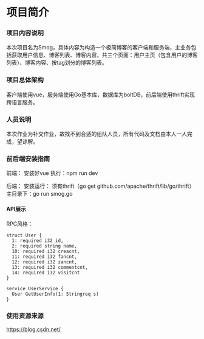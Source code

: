# 项目简介
### 项目内容说明
本次项目名为Smog，具体内容为构造一个极简博客的客户端和服务端，主业务包括获取用户信息、博客列表、博客内容，共三个页面：用户主页（包含用户的博客列表）、博客内容、按tag划分的博客列表。

### 项目总体架构
客户端使用vue，服务端使用Go基本库，数据库为boltDB，前后端使用thrift实现跨语言服务。

### 人员说明
本次作业为补交作业，故找不到合适的组队人员，所有代码及文档由本人一人完成，望谅解。

### 前后端安装指南
前端：
安装好vue
执行：npm run dev

后端：
安装运行：
须有thrift（go get github.com/apache/thrift/lib/go/thrift）
主目录下：go run smog.go

#### API展示
RPC风格：
```
struct User {
  1: required i32 id,
  2: required string name,
  10: required i32 creacnt, 
  11: required i32 fancnt,
  12: required i32 zancnt,
  13: required i32 commentcnt,
  14: required i32 visitcnt
}

service UserService {
  User GetUserInfo(1: Stringreq s)
}
```

### 使用资源来源
https://blog.csdn.net/